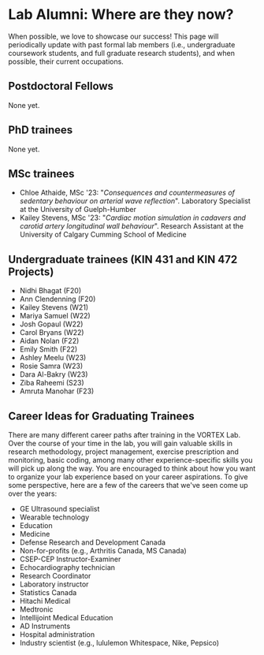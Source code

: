 # Lab Alumni: Where are they now?
When possible, we love to showcase our success! This page will periodically update with past formal lab members (i.e., undergraduate coursework students, and full graduate research students), and when possible, their current occupations.

## Postdoctoral Fellows
None yet.

## PhD trainees
None yet.

## MSc trainees
* Chloe Athaide, MSc '23: "*Consequences and countermeasures of sedentary behaviour on arterial wave reflection*". Laboratory Specialist at the University of Guelph-Humber
* Kailey Stevens, MSc '23: "*Cardiac motion simulation in cadavers and carotid artery longitudinal wall behaviour*". Research Assistant at the University of Calgary Cumming School of Medicine

## Undergraduate trainees (KIN 431 and KIN 472 Projects)
* Nidhi Bhagat (F20)
* Ann Clendenning (F20)
* Kailey Stevens (W21)
* Mariya Samuel (W22)
* Josh Gopaul (W22)
* Carol Bryans (W22)
* Aidan Nolan (F22)
* Emily Smith (F22)
* Ashley Meelu (W23)
* Rosie Samra (W23)
* Dara Al-Bakry (W23)
* Ziba Raheemi (S23)
* Amruta Manohar (F23)

## Career Ideas for Graduating Trainees
There are many different career paths after training in the VORTEX Lab. Over the course of your time in the lab, you will gain valuable skills in research methodology, project management, exercise prescription and monitoring, basic coding, among many other experience-specific skills you will pick up along the way. You are encouraged to think about how you want to organize your lab experience based on your career aspirations. To give some perspective, here are a few of the careers that we've seen come up over the years:
* GE Ultrasound specialist
* Wearable technology
* Education
* Medicine
* Defense Research and Development Canada
* Non-for-profits (e.g., Arthritis Canada, MS Canada)
* CSEP-CEP Instructor-Examiner
* Echocardiography technician
* Research Coordinator
* Laboratory instructor
* Statistics Canada
* Hitachi Medical
* Medtronic
* Intellijoint Medical Education
* AD Instruments
* Hospital administration
* Industry scientist (e.g., lululemon Whitespace, Nike, Pepsico)

